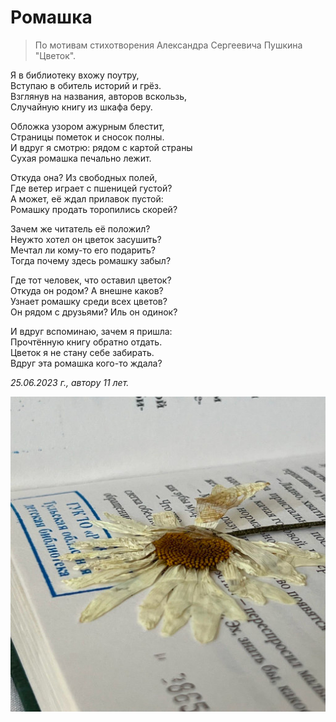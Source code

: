 # Ромашка

> По мотивам стихотворения Александра Сергеевича Пушкина "Цветок".

Я в библиотеку вхожу поутру,  
Вступаю в обитель историй и грёз.  
Взглянув на названия, авторов вскользь,  
Случайную книгу из шкафа беру.

Обложка узором ажурным блестит,  
Страницы пометок и сносок полны.  
И вдруг я смотрю: рядом с картой страны  
Сухая ромашка печально лежит.

Откуда она? Из свободных полей,  
Где ветер играет с пшеницей густой?  
А может, её ждал прилавок пустой:  
Ромашку продать торопились скорей?

Зачем же читатель её положил?  
Неужто хотел он цветок засушить?  
Мечтал ли кому-то его подарить?  
Тогда почему здесь ромашку забыл?

Где тот человек, что оставил цветок?  
Откуда он родом? А внешне каков?  
Узнает ромашку среди всех цветов?  
Он рядом с друзьями? Иль он одинок?

И вдруг вспоминаю, зачем я пришла:  
Прочтённую книгу обратно отдать.  
Цветок я не стану себе забирать.  
Вдруг эта ромашка кого-то ждала?

*25.06.2023 г., автору 11 лет.*

![Ромашка](../images/chamomile.jpg)
